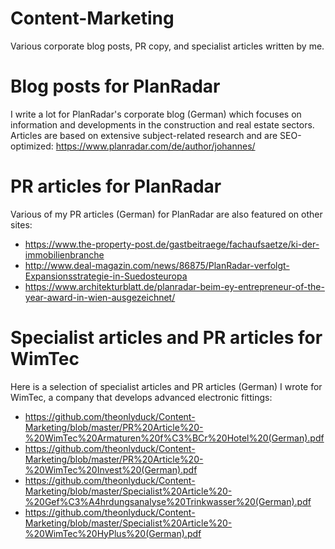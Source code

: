 # Content-Marketing

Various corporate blog posts, PR copy, and specialist articles written by me.

# Blog posts for PlanRadar
I write a lot for PlanRadar's corporate blog (German) which focuses on information and developments in the construction and real estate sectors. Articles are based on extensive subject-related research and are SEO-optimized: https://www.planradar.com/de/author/johannes/

# PR articles for PlanRadar
Various of my PR articles (German) for PlanRadar are also featured on other sites:
- https://www.the-property-post.de/gastbeitraege/fachaufsaetze/ki-der-immobilienbranche
- http://www.deal-magazin.com/news/86875/PlanRadar-verfolgt-Expansionsstrategie-in-Suedosteuropa
- https://www.architekturblatt.de/planradar-beim-ey-entrepreneur-of-the-year-award-in-wien-ausgezeichnet/

# Specialist articles and PR articles for WimTec
Here is a selection of specialist articles and PR articles (German) I wrote for WimTec, a company that develops advanced electronic fittings:
- https://github.com/theonlyduck/Content-Marketing/blob/master/PR%20Article%20-%20WimTec%20Armaturen%20f%C3%BCr%20Hotel%20(German).pdf
- https://github.com/theonlyduck/Content-Marketing/blob/master/PR%20Article%20-%20WimTec%20Invest%20(German).pdf
- https://github.com/theonlyduck/Content-Marketing/blob/master/Specialist%20Article%20-%20Gef%C3%A4hrdungsanalyse%20Trinkwasser%20(German).pdf
- https://github.com/theonlyduck/Content-Marketing/blob/master/Specialist%20Article%20-%20WimTec%20HyPlus%20(German).pdf
